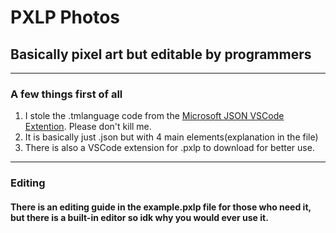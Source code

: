 # PXLP Photos
## Basically pixel art but editable by programmers
---
### A few things first of all
1. I stole the .tmlanguage code from the [Microsoft JSON VSCode Extention](https://github.com/microsoft/vscode-JSON.tmLanguage/tree/main). Please don't kill me.
2. It is basically just .json but with 4 main elements(explanation in the file)
3. There is also a VSCode extension for .pxlp to download for better use.
---
### Editing
#### There is an editing guide in the example.pxlp file for those who need it, but there is a built-in editor so idk why you would ever use it.
